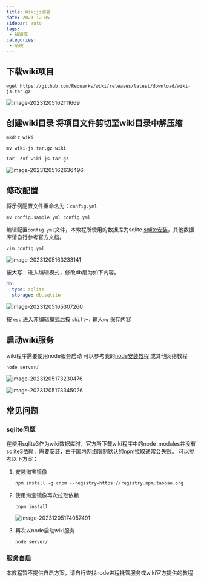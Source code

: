 ```yaml
---
title: Wikijs部署 
date: 2023-12-05
sidebar: auto
tags: 
 - 知识库
categories:
 - 系统
---
```


## 下载wiki项目

```shell
wget https://github.com/Requarks/wiki/releases/latest/download/wiki-js.tar.gz
```

![image-20231205162111669](https://sugarys.oss-cn-beijing.aliyuncs.com/document/wikijs/image-20231205162111669.png)

## 创建wiki目录 将项目文件剪切至wiki目录中解压缩

```shell
mkdir wiki
```

```shell
mv wiki-js.tar.gz wiki
```

```shell
tar -zxf wiki-js.tar.gz
```

![image-20231205162636496](https://sugarys.oss-cn-beijing.aliyuncs.com/document/wikijs/image-20231205162636496.png)

## 修改配置

将示例配置文件重命名为：`config.yml`

```shell
mv config.sample.yml config.yml
```

编辑配置`config.yml`文件，本教程所使用的数据库为sqlite [sqlite安装](https://zhonglin8659.gitee.io/views/xi-tong/2023/sqlite3.html#linux%E5%AE%89%E8%A3%85sqlite3)，其他数据库请自行参考官方文档。

```shell
vim config.yml
```

![image-20231205163233141](https://sugarys.oss-cn-beijing.aliyuncs.com/document/wikijs/image-20231205163233141.png)

按大写 `I` 进入编辑模式，修改db层为如下内容。

```yaml
db:
  type: sqlite
  storage: db.sqlite
```

![image-20231205165307260](https://sugarys.oss-cn-beijing.aliyuncs.com/document/wikijs/image-20231205165307260.png)

按 `esc` 进入非编辑模式后按 `shift+:` 输入`wq` 保存内容

## 启动wiki服务

wiki程序需要使用node服务启动 可以参考我的[node安装教程](https://zhonglin8659.gitee.io/views/xi-tong/2022/linux.html#%E6%9F%A5%E7%9C%8B%E5%BD%93%E5%89%8D%E7%B3%BB%E7%BB%9F%E4%BF%A1%E6%81%AF) 或其他网络教程

```shell
node server/
```

![image-20231205173230476](https://sugarys.oss-cn-beijing.aliyuncs.com/document/wikijs/image-20231205173230476.png)

![image-20231205173345026](https://sugarys.oss-cn-beijing.aliyuncs.com/document/wikijs/image-20231205173345026.png)

## 常见问题

### sqlite问题

在使用sqlite3作为wiki数据库时，官方所下载wiki程序中的node_modules并没有sqlite3依赖，需要安装，由于国内网络限制默认的npm拉取通常会失败。
可以参考以下方案：

1. 安装淘宝镜像

   ```shell
   npm install -g cnpm --registry=https://registry.npm.taobao.org
   ```

2. 使用淘宝镜像再次拉取依赖

   ```shell
   cnpm install
   ```

   ![image-20231205174057491](https://sugarys.oss-cn-beijing.aliyuncs.com/document/wikijs/image-20231205174057491.png)

3. 再次以node启动wiki服务

   ```shell
   node server/
   ```

### 服务自启

本教程暂不提供自启方案，请自行查找node进程托管服务或wiki官方提供的教程